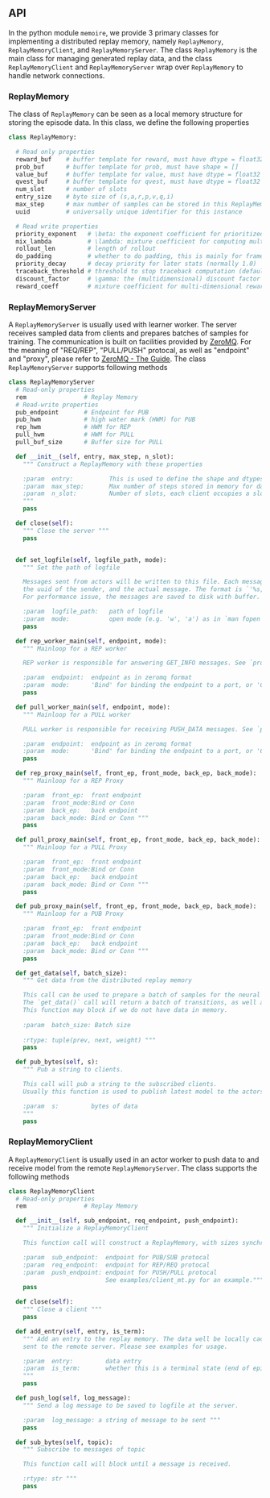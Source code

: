 ## API

In the python module `memoire`, we provide 3 primary classes for implementing a distributed replay memory,
namely `ReplayMemory`, `ReplayMemoryClient`, and `ReplayMemoryServer`. The class `ReplayMemory` is the main
class for managing generated replay data, and the class `ReplayMemoryClient` and `ReplayMemoryServer` wrap
over `ReplayMemory` to handle network connections.

### ReplayMemory

The class of `ReplayMemory` can be seen as a local memory structure for storing the episode data.
In this class, we define the following properties
```python
class ReplayMemory:

  # Read only properties
  reward_buf    # buffer template for reward, must have dtype = float32
  prob_buf      # buffer template for prob, must have shape = []
  value_buf     # buffer template for value, must have dtype = float32 and the same shape as reward_buf
  qvest_buf     # buffer template for qvest, must have dtype = float32 and the same shape as reward_buf
  num_slot      # number of slots
  entry_size    # byte size of (s,a,r,p,v,q,i)
  max_step      # max number of samples can be stored in this ReplayMemory
  uuid          # universally unique identifier for this instance

  # Read write properties
  priority_exponent   # \beta: the exponent coefficient for prioritized sampling 
  mix_lambda          # \lambda: mixture coefficient for computing multi-step return
  rollout_len         # length of rollout
  do_padding          # whether to do padding, this is mainly for frame stacking
  priority_decay      # decay priority for later stats (normally 1.0)
  traceback_threshold # threshold to stop traceback computation (default 1e-4)
  discount_factor     # \gamma: the (multidimensional) discount factor used for cumulating reward
  reward_coeff        # mixture coefficient for multi-dimensional reward
```

### ReplayMemoryServer
A `ReplayMemoryServer` is usually used with learner worker. The server receives sampled data from
clients and prepares batches of samples for training. The communication is built on facilities provided by [ZeroMQ](http://zeromq.org/).
For the meaning of "REQ/REP", "PULL/PUSH" protocal, as well as "endpoint" and "proxy", please refer to [ZeroMQ - The Guide](http://zguide.zeromq.org/page:all).
The class `ReplayMemoryServer` supports following methods
```python
class ReplayMemoryServer
  # Read-only properties
  rem                # Replay Memory
  # Read-write properties
  pub_endpoint       # Endpoint for PUB
  pub_hwm            # high water mark (HWM) for PUB
  rep_hwm            # HWM for REP
  pull_hwm           # HWM for PULL
  pull_buf_size      # Buffer size for PULL

  def __init__(self, entry, max_step, n_slot):
    """ Construct a ReplayMemory with these properties

    :param  entry:          This is used to define the shape and dtypes. We require entry[-3] is reward, entry[-2] is prob, and entry[-1] is value. See examples for usage.
    :param  max_step:       Max number of steps stored in memory for data from each client.
    :param  n_slot:         Number of slots, each client occupies a slot.
    """
    pass

  def close(self):
    """ Close the server """
    pass


  def set_logfile(self, logfile_path, mode):
    """ Set the path of logfile

    Messages sent from actors will be written to this file. Each message contains the received time,
    the uuid of the sender, and the actual message. The format is `'%s,%08x,%s\n' % (timestamp, uuid, message)`.
    For performance issue, the messages are saved to disk with buffer.

    :param  logfile_path:   path of logfile
    :param  mode:           open mode (e.g. 'w', 'a') as in `man fopen`. """
    pass

  def rep_worker_main(self, endpoint, mode):
    """ Mainloop for a REP worker

    REP worker is responsible for answering GET_INFO messages. See `proto/msg.proto` for details.

    :param  endpoint:  endpoint as in zeromq format
    :param  mode:      'Bind' for binding the endpoint to a port, or 'Conn' for connecting to the endpoint """
    pass

  def pull_worker_main(self, endpoint, mode):
    """ Mainloop for a PULL worker 

    PULL worker is responsible for receiving PUSH_DATA messages. See `proto/msg.proto` for details.

    :param  endpoint:  endpoint as in zeromq format
    :param  mode:      'Bind' for binding the endpoint to a port, or 'Conn' for connecting to the endpoint """
    pass

  def rep_proxy_main(self, front_ep, front_mode, back_ep, back_mode):
    """ Mainloop for a REP Proxy

    :param  front_ep:  front endpoint
    :param  front_mode:Bind or Conn
    :param  back_ep:   back endpoint
    :param  back_mode: Bind or Conn """
    pass

  def pull_proxy_main(self, front_ep, front_mode, back_ep, back_mode):
    """ Mainloop for a PULL Proxy

    :param  front_ep:  front endpoint
    :param  front_mode:Bind or Conn
    :param  back_ep:   back endpoint
    :param  back_mode: Bind or Conn """
    pass

  def pub_proxy_main(self, front_ep, front_mode, back_ep, back_mode):
    """ Mainloop for a PUB Proxy

    :param  front_ep:  front endpoint
    :param  front_mode:Bind or Conn
    :param  back_ep:   back endpoint
    :param  back_mode: Bind or Conn """
    pass

  def get_data(self, batch_size):
    """ Get data from the distributed replay memory

    This call can be used to prepare a batch of samples for the neural network learner.
    The `get_data()` call will return a batch of transitions, as well as their prioritized weight of sampling.
    This function may block if we do not have data in memory.
    
    :param  batch_size: Batch size
    
    :rtype: tuple(prev, next, weight) """
    pass

  def pub_bytes(self, s):
    """ Pub a string to clients.

    This call will pub a string to the subscribed clients.
    Usually this function is used to publish latest model to the actors.

    :param  s:         bytes of data
    """
    pass
```

### ReplayMemoryClient
A `ReplayMemoryClient` is usually used in an actor worker to push data to and receive model from the remote `ReplayMemoryServer`. The class supports the following methods
```python
class ReplayMemoryClient
  # Read-only properties
  rem                # Replay Memory

  def __init__(self, sub_endpoint, req_endpoint, push_endpoint):
    """ Initialize a ReplayMemoryClient

    This function call will construct a ReplayMemory, with sizes synchronized from the remote ReplayMemoryServer.

    :param  sub_endpoint:  endpoint for PUB/SUB protocal
    :param  req_endpoint:  endpoint for REP/REQ protocal
    :param  push_endpoint: endpoint for PUSH/PULL protocal
                           See examples/client_mt.py for an example."""
    pass

  def close(self):
    """ Close a client """
    pass

  def add_entry(self, entry, is_term):
    """ Add an entry to the replay memory. The data well be locally cached before
    sent to the remote server. Please see examples for usage.

    :param  entry:         data entry
    :param  is_term:       whether this is a terminal state (end of episode)
    """
    pass

  def push_log(self, log_message):
    """ Send a log message to be saved to logfile at the server.

    :param  log_message: a string of message to be sent """
    pass

  def sub_bytes(self, topic):
    """ Subscribe to messages of topic

    This function call will block until a message is received.

    :rtype: str """
    pass
```

